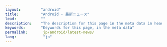 ```yaml
---
layout:         "android"
title:          "Android - 最新ニュース"
lead:           ""
description:    "The description for this page in the meta data in header."
keywords:       "Keywords for this page, in the meta data"
permalink:       jp/android/latest-news/
lang:            "jp"
---
```

